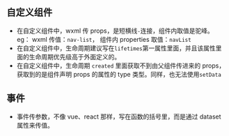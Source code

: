 ## 自定义组件

-   在自定义组件中，wxml 传 props，是短横线`-`连接，组件内取值是驼峰。eg： wxml 传值：`nav-list`， 组件内 properties 取值：`navList`
-   在自定义组件中，生命周期建议写在`lifetimes`第一属性里面，并且该属性里面的生命周期优先级高于外面定义的。
-   在自定义组件中，生命周期 `created` 里面获取不到由父组件传进来的 props，获取到的是组件声明 props 的属性的 type 类型。同样，也无法使用`setData`

## 事件

-   事件传参数，不像 vue、react 那样，写在函数的括号里，而是通过 dataset 属性来传值。
